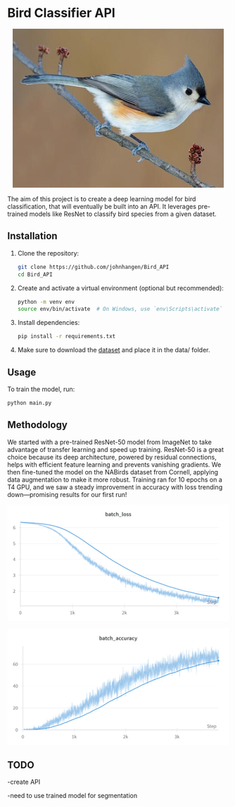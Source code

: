 # Bird Classifier API

<p align="center">
  <img src="img\EX_BIRD.jpg" />
</p>

The aim of this project is to create a deep learning model for bird classification, that will eventually be built into an API. It leverages pre-trained models like ResNet to classify bird species from a given dataset.

## Installation

1) Clone the repository:

    ```bash
    git clone https://github.com/johnhangen/Bird_API
    cd Bird_API
    ```

2) Create and activate a virtual environment (optional but recommended):

    ```bash
    python -m venv env
    source env/bin/activate  # On Windows, use `env\Scripts\activate`
    ```

3) Install dependencies:

    ```bash
    pip install -r requirements.txt
    ```

4) Make sure to download the [dataset](https://paperswithcode.com/dataset/nabirds) and place it in the data/ folder.

## Usage

To train the model, run:

```bash
python main.py
```

## Methodology 

We started with a pre-trained ResNet-50 model from ImageNet to take advantage of transfer learning and speed up training. ResNet-50 is a great choice because its deep architecture, powered by residual connections, helps with efficient feature learning and prevents vanishing gradients. We then fine-tuned the model on the NABirds dataset from Cornell, applying data augmentation to make it more robust. Training ran for 10 epochs on a T4 GPU, and we saw a steady improvement in accuracy with loss trending down—promising results for our first run!


<p align="center">
  <img src="img/loss.png" />
</p>


<p align="center">
  <img src="img/acc.png" />
</p>

## TODO

-create API

-need to use trained model for segmentation
